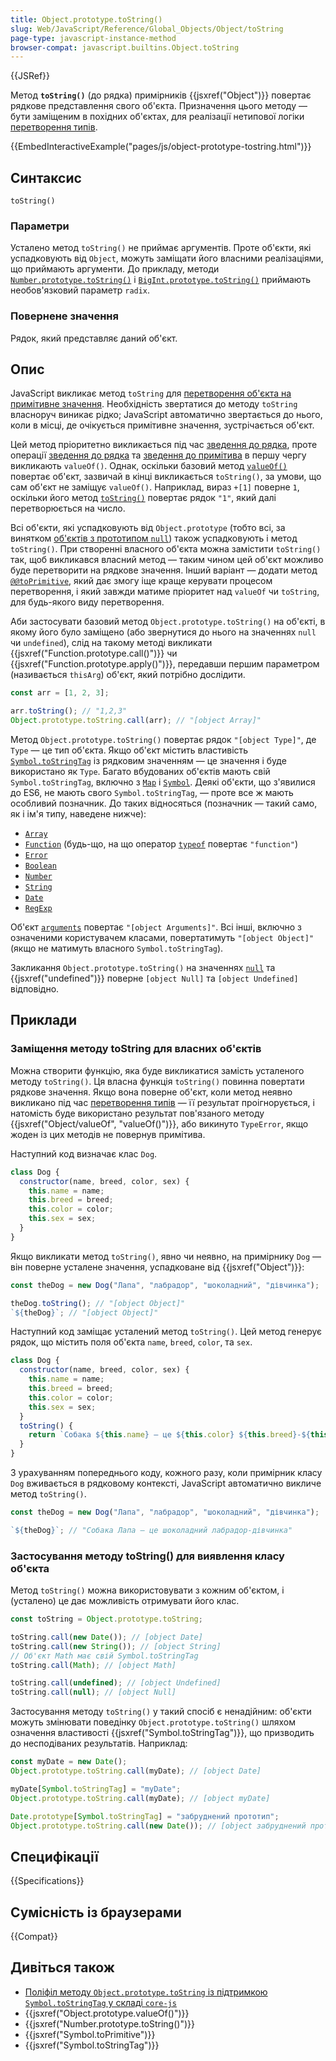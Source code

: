 ```yaml
---
title: Object.prototype.toString()
slug: Web/JavaScript/Reference/Global_Objects/Object/toString
page-type: javascript-instance-method
browser-compat: javascript.builtins.Object.toString
---
```


{{JSRef}}

Метод **`toString()`** (до рядка) примірників {{jsxref("Object")}} повертає рядкове представлення свого об'єкта. Призначення цього методу — бути заміщеним в похідних об'єктах, для реалізації нетипової логіки [перетворення типів](/uk/docs/Web/JavaScript/Data_structures#zvedennia-typiv).

{{EmbedInteractiveExample("pages/js/object-prototype-tostring.html")}}

## Синтаксис

```js-nolint
toString()
```

### Параметри

Усталено метод `toString()` не приймає аргументів. Проте об'єкти, які успадковують від `Object`, можуть заміщати його власними реалізаціями, що приймають аргументи. До прикладу, методи [`Number.prototype.toString()`](/uk/docs/Web/JavaScript/Reference/Global_Objects/Number/toString) і [`BigInt.prototype.toString()`](/uk/docs/Web/JavaScript/Reference/Global_Objects/BigInt/toString) приймають необов'язковий параметр `radix`.

### Повернене значення

Рядок, який представляє даний об'єкт.

## Опис

JavaScript викликає метод `toString` для [перетворення об'єкта на примітивне значення](/uk/docs/Web/JavaScript/Data_structures#zvedennia-typiv). Необхідність звертатися до методу `toString` власноруч виникає рідко; JavaScript автоматично звертається до нього, коли в місці, де очікується примітивне значення, зустрічається об'єкт.

Цей метод пріоритетно викликається під час [зведення до рядка](/uk/docs/Web/JavaScript/Reference/Global_Objects/String#zvedennia-do-riadka), проте операції [зведення до рядка](/uk/docs/Web/JavaScript/Data_structures#zvedennia-do-chyslovoho) та [зведення до примітива](/uk/docs/Web/JavaScript/Data_structures#zvedennia-do-prymityva) в першу чергу викликають `valueOf()`. Однак, оскільки базовий метод [`valueOf()`](/uk/docs/Web/JavaScript/Reference/Global_Objects/Object/valueOf) повертає об'єкт, зазвичай в кінці викликається `toString()`, за умови, що сам об'єкт не заміщує `valueOf()`. Наприклад, вираз `+[1]` поверне `1`, оскільки його метод [`toString()`](/uk/docs/Web/JavaScript/Reference/Global_Objects/Array/toString) повертає рядок `"1"`, який далі перетворюється на число.

Всі об'єкти, які успадковують від `Object.prototype` (тобто всі, за винятком [об'єктів з прототипом `null`](/uk/docs/Web/JavaScript/Reference/Global_Objects/Object#null-prototypni-obiekty)) також успадковують і метод `toString()`. При створенні власного об'єкта можна замістити `toString()` так, щоб викликався власний метод — таким чином цей об'єкт можливо буде перетворити на рядкове значення. Інший варіант — додати метод [`@@toPrimitive`](/uk/docs/Web/JavaScript/Reference/Global_Objects/Symbol/toPrimitive), який дає змогу іще краще керувати процесом перетворення, і який завжди матиме пріоритет над `valueOf` чи `toString`, для будь-якого виду перетворення.

Аби застосувати базовий метод `Object.prototype.toString()` на об'єкті, в якому його було заміщено (або звернутися до нього на значеннях `null` чи `undefined`), слід на такому методі викликати {{jsxref("Function.prototype.call()")}} чи {{jsxref("Function.prototype.apply()")}}, передавши першим параметром (називається `thisArg`) об'єкт, який потрібно дослідити.

```js
const arr = [1, 2, 3];

arr.toString(); // "1,2,3"
Object.prototype.toString.call(arr); // "[object Array]"
```

Метод `Object.prototype.toString()` повертає рядок `"[object Type]"`, де `Type` — це тип об'єкта. Якщо об'єкт містить властивість [`Symbol.toStringTag`](/uk/docs/Web/JavaScript/Reference/Global_Objects/Symbol/toStringTag) із рядковим значенням — це значення і буде використано як `Type`. Багато вбудованих об'єктів мають свій `Symbol.toStringTag`, включно з [`Map`](/uk/docs/Web/JavaScript/Reference/Global_Objects/Map) і [`Symbol`](/uk/docs/Web/JavaScript/Reference/Global_Objects/Symbol). Деякі об'єкти, що з'явилися до ES6, не мають свого `Symbol.toStringTag`, — проте все ж мають особливий позначник. До таких відносяться (позначник — такий само, як і ім'я типу, наведене нижче):

- [`Array`](/uk/docs/Web/JavaScript/Reference/Global_Objects/Array)
- [`Function`](/uk/docs/Web/JavaScript/Reference/Functions) (будь-що, на що оператор [`typeof`](/uk/docs/Web/JavaScript/Reference/Operators/typeof) повертає `"function"`)
- [`Error`](/uk/docs/Web/JavaScript/Reference/Global_Objects/Error)
- [`Boolean`](/uk/docs/Web/JavaScript/Reference/Global_Objects/Boolean)
- [`Number`](/uk/docs/Web/JavaScript/Reference/Global_Objects/Number)
- [`String`](/uk/docs/Web/JavaScript/Reference/Global_Objects/String)
- [`Date`](/uk/docs/Web/JavaScript/Reference/Global_Objects/Date)
- [`RegExp`](/uk/docs/Web/JavaScript/Reference/Global_Objects/RegExp)

Об'єкт [`arguments`](/uk/docs/Web/JavaScript/Reference/Functions/arguments) повертає `"[object Arguments]"`. Всі інші, включно з означеними користувачем класами, повертатимуть `"[object Object]"` (якщо не матимуть власного `Symbol.toStringTag`).

Закликання `Object.prototype.toString()` на значеннях [`null`](/uk/docs/Web/JavaScript/Reference/Operators/null) та {{jsxref("undefined")}} поверне `[object Null]` та `[object Undefined]` відповідно.

## Приклади

### Заміщення методу toString для власних об'єктів

Можна створити функцію, яка буде викликатися замість усталеного методу `toString()`. Ця власна функція `toString()` повинна повертати рядкове значення. Якщо вона поверне об'єкт, коли метод неявно викликано під час [перетворення типів](/uk/docs/Web/JavaScript/Data_structures#zvedennia-typiv) — її результат проігнорується, і натомість буде використано результат пов'язаного методу {{jsxref("Object/valueOf", "valueOf()")}}, або викинуто `TypeError`, якщо жоден із цих методів не повернув примітива.

Наступний код визначає клас `Dog`.

```js
class Dog {
  constructor(name, breed, color, sex) {
    this.name = name;
    this.breed = breed;
    this.color = color;
    this.sex = sex;
  }
}
```

Якщо викликати метод `toString()`, явно чи неявно, на примірнику `Dog` — він поверне усталене значення, успадковане від {{jsxref("Object")}}:

```js
const theDog = new Dog("Лапа", "лабрадор", "шоколадний", "дівчинка");

theDog.toString(); // "[object Object]"
`${theDog}`; // "[object Object]"
```

Наступний код заміщає усталений метод `toString()`. Цей метод генерує рядок, що містить поля об'єкта `name`, `breed`, `color`, та `sex`.

```js
class Dog {
  constructor(name, breed, color, sex) {
    this.name = name;
    this.breed = breed;
    this.color = color;
    this.sex = sex;
  }
  toString() {
    return `Собака ${this.name} — це ${this.color} ${this.breed}-${this.sex}`;
  }
}
```

З урахуванням попереднього коду, кожного разу, коли примірник класу `Dog` вживається в рядковому контексті, JavaScript автоматично викличе метод `toString()`.

```js
const theDog = new Dog("Лапа", "лабрадор", "шоколадний", "дівчинка");

`${theDog}`; // "Собака Лапа — це шоколадний лабрадор-дівчинка"
```

### Застосування методу toString() для виявлення класу об'єкта

Метод `toString()` можна використовувати з кожним об'єктом, і (усталено) це дає можливість отримувати його клас.

```js
const toString = Object.prototype.toString;

toString.call(new Date()); // [object Date]
toString.call(new String()); // [object String]
// Об'єкт Math має свій Symbol.toStringTag
toString.call(Math); // [object Math]

toString.call(undefined); // [object Undefined]
toString.call(null); // [object Null]
```

Застосування методу `toString()` у такий спосіб є ненадійним: об'єкти можуть змінювати поведінку `Object.prototype.toString()` шляхом означення властивості {{jsxref("Symbol.toStringTag")}}, що призводить до несподіваних результатів. Наприклад:

```js
const myDate = new Date();
Object.prototype.toString.call(myDate); // [object Date]

myDate[Symbol.toStringTag] = "myDate";
Object.prototype.toString.call(myDate); // [object myDate]

Date.prototype[Symbol.toStringTag] = "забруднений прототип";
Object.prototype.toString.call(new Date()); // [object забруднений прототип]
```

## Специфікації

{{Specifications}}

## Сумісність із браузерами

{{Compat}}

## Дивіться також

- [Поліфіл методу `Object.prototype.toString` із підтримкою `Symbol.toStringTag` у складі `core-js`](https://github.com/zloirock/core-js#ecmascript-object)
- {{jsxref("Object.prototype.valueOf()")}}
- {{jsxref("Number.prototype.toString()")}}
- {{jsxref("Symbol.toPrimitive")}}
- {{jsxref("Symbol.toStringTag")}}
